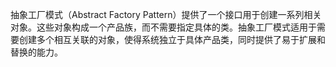 抽象工厂模式（Abstract Factory Pattern）提供了一个接口用于创建一系列相关对象。这些对象构成一个产品族，而不需要指定具体的类。抽象工厂模式适用于需要创建多个相互关联的对象，使得系统独立于具体产品类，同时提供了易于扩展和替换的能力。

